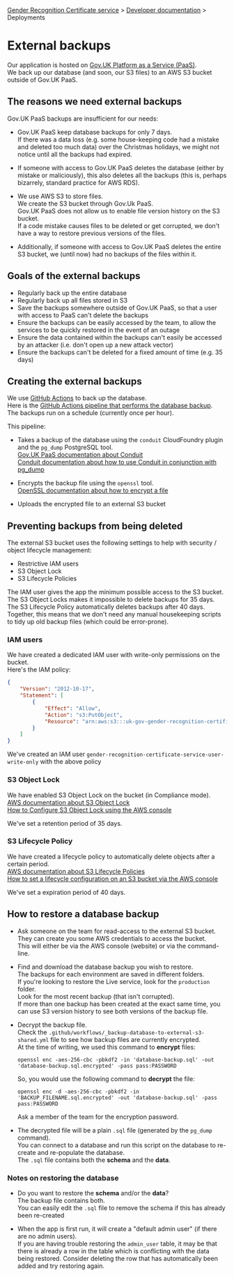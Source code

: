 
[Gender Recognition Certificate service](../README.md) >
[Developer documentation](README.md) >
Deployments

# External backups

Our application is hosted on [Gov.UK Platform as a Service (PaaS)](https://www.cloud.service.gov.uk/).  
We back up our database (and soon, our S3 files) to an AWS S3 bucket outside of Gov.UK PaaS.


## The reasons we need external backups

Gov.UK PaaS backups are insufficient for our needs:
* Gov.UK PaaS keep database backups for only 7 days.  
  If there was a data loss (e.g. some house-keeping code had a mistake and deleted too much data)
  over the Christmas holidays, we might not notice until all the backups had expired.

* If someone with access to Gov.UK PaaS deletes the database (either by mistake or maliciously),
  this also deletes all the backups (this is, perhaps bizarrely, standard practice for AWS RDS).

* We use AWS S3 to store files.  
  We create the S3 bucket through Gov.Uk PaaS.  
  Gov.UK PaaS does not allow us to enable file version history on the S3 bucket.  
  If a code mistake causes files to be deleted or get corrupted, we don't have a way to restore previous versions of the files.

* Additionally, if someone with access to Gov.UK PaaS deletes the entire S3 bucket, we (until now) had no backups of the files within it.


## Goals of the external backups
* Regularly back up the entire database
* Regularly back up all files stored in S3
* Save the backups somewhere outside of Gov.UK PaaS, so that a user with access to PaaS can't delete the backups
* Ensure the backups can be easily accessed by the team, to allow the services to be quickly restored in the event of an outage
* Ensure the data contained within the backups can't easily be accessed by an attacker (i.e. don't open up a new attack vector)
* Ensure the backups can't be deleted for a fixed amount of time (e.g. 35 days)


## Creating the external backups

We use [GitHub Actions](https://docs.github.com/en/actions) to back up the database.  
Here is the [GitHub Actions pipeline that performs the database backup](https://github.com/cabinetoffice/grc-app/actions/workflows/backup-database-to-external-s3.yml).  
The backups run on a schedule (currently once per hour).

This pipeline:
* Takes a backup of the database using the `conduit` CloudFoundry plugin and the `pg_dump` PostgreSQL tool.  
  [Gov.UK PaaS documentation about Conduit](https://docs.cloud.service.gov.uk/guidance.html#using-the-conduit-plugin)  
  [Conduit documentation about how to use Conduit in conjunction with pg_dump](https://github.com/alphagov/paas-cf-conduit/blob/master/README.md#postgres)

* Encrypts the backup file using the `openssl` tool.  
  [OpenSSL documentation about how to encrypt a file](https://wiki.openssl.org/index.php/Enc)

* Uploads the encrypted file to an external S3 bucket


## Preventing backups from being deleted

The external S3 bucket uses the following settings to help with security / object lifecycle management:
* Restrictive IAM users
* S3 Object Lock
* S3 Lifecycle Policies

The IAM user gives the app the minimum possible access to the S3 bucket.  
The S3 Object Locks makes it impossible to delete backups for 35 days.  
The S3 Lifecycle Policy automatically deletes backups after 40 days.  
Together, this means that we don't need any manual housekeeping scripts to tidy up old backup files (which could be error-prone).

### IAM users

We have created a dedicated IAM user with write-only permissions on the bucket.  
Here's the IAM policy:
```JSON
{
    "Version": "2012-10-17",
    "Statement": [
        {
            "Effect": "Allow",
            "Action": "s3:PutObject",
            "Resource": "arn:aws:s3:::uk-gov-gender-recognition-certificate-service-backups/*"
        }
    ]
}
```

We've created an IAM user `gender-recognition-certificate-service-user-write-only` with the above policy

### S3 Object Lock

We have enabled S3 Object Lock on the bucket (in Compliance mode).  
[AWS documentation about S3 Object Lock](https://docs.aws.amazon.com/AmazonS3/latest/userguide/object-lock-overview.html)  
[How to Configure S3 Object Lock using the AWS console](https://docs.aws.amazon.com/AmazonS3/latest/userguide/object-lock-console.html)

We've set a retention period of 35 days.

### S3 Lifecycle Policy

We have created a lifecycle policy to automatically delete objects after a certain period.  
[AWS documentation about S3 Lifecycle Policies](https://docs.aws.amazon.com/AmazonS3/latest/userguide/lifecycle-expire-general-considerations.html)  
[How to set a lifecycle configuration on an S3 bucket via the AWS console](https://docs.aws.amazon.com/AmazonS3/latest/userguide/how-to-set-lifecycle-configuration-intro.html)

We've set a expiration period of 40 days.


## How to restore a database backup

* Ask someone on the team for read-access to the external S3 bucket.  
  They can create you some AWS credentials to access the bucket.  
  This will either be via the AWS console (website) or via the command-line.

* Find and download the database backup you wish to restore.  
  The backups for each environment are saved in different folders.  
  If you're looking to restore the Live service, look for the `production` folder.  
  Look for the most recent backup (that isn't corrupted).  
  If more than one backup has been created at the exact same time, you can use S3 version history to see both versions of the backup file.

* Decrypt the backup file.  
  Check the `.github/workflows/_backup-database-to-external-s3-shared.yml` file to see how backup files are currently encrypted.  
  At the time of writing, we used this command to **encrypt** files:  
  ```shell
  openssl enc -aes-256-cbc -pbkdf2 -in 'database-backup.sql' -out 'database-backup.sql.encrypted' -pass pass:PASSWORD
  ```
  So, you would use the following command to **decrypt** the file:
  ```shell
  openssl enc -d -aes-256-cbc -pbkdf2 -in 'BACKUP_FILENAME.sql.encrypted' -out 'database-backup.sql' -pass pass:PASSWORD
  ```
  Ask a member of the team for the encryption password.

* The decrypted file will be a plain `.sql` file (generated by the `pg_dump` command).  
  You can connect to a database and run this script on the database to re-create and re-populate the database.  
  The `.sql` file contains both the **schema** and the **data**.

### Notes on restoring the database

* Do you want to restore the **schema** and/or the **data**?  
  The backup file contains both.  
  You can easily edit the `.sql` file to remove the schema if this has already been re-created

* When the app is first run, it will create a "default admin user" (if there are no admin users).  
  If you are having trouble restoring the `admin_user` table, it may be that there is already a row in the table
  which is conflicting with the data being restored. Consider deleting the row that has automatically been added
  and try restoring again.
